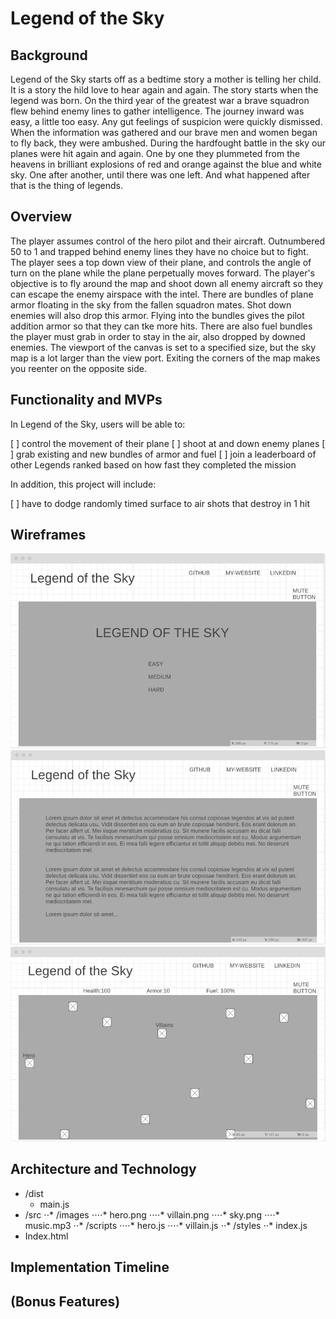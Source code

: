 # Legend of the Sky


## Background

Legend of the Sky starts off as a bedtime story a mother is telling her child. It is a story the hild love to hear again and again. The story starts when the legend was born. On the third year of the greatest war a brave squadron flew behind enemy lines to gather intelligence. The journey inward was easy, a little too easy. Any gut feelings of suspicion were quickly dismissed. When the information was gathered and our brave men and women began to fly back, they were ambushed. During the hardfought battle in the sky our planes were hit again and again. One by one they plummeted from the heavens in brilliant explosions of red and orange against the blue and white sky. One after another, until there was one left. And what happened after that is the thing of legends.

## Overview

The player assumes control of the hero pilot and their aircraft. Outnumbered 50 to 1 and trapped behind enemy lines they have no choice but to fight. The player sees a top down view of their plane, and controls the angle of turn on the plane while the plane perpetually moves forward. The player's objective is to fly around the map and shoot down all enemy aircraft so they can escape the enemy airspace with the intel. There are bundles of plane armor floating in the sky from the fallen squadron mates. Shot down enemies will also drop this armor. Flying into the bundles gives the pilot addition armor so that they can tke more hits. There are also fuel bundles the player must grab in order to stay in the air, also dropped by downed enemies. The viewport of the canvas is set to a specified size, but the sky map is a lot larger than the view port. Exiting the corners of the map makes you reenter on the opposite side. 

## Functionality and MVPs


In Legend of the Sky, users will be able to:

[ ] control the movement of their plane
[ ] shoot at and down enemy planes
[ ] grab existing and new bundles of armor and fuel
[ ] join a leaderboard of other Legends ranked based on how fast they completed the mission


In addition, this project will include:

[ ] have to dodge randomly timed surface to air shots that destroy in 1 hit


## Wireframes

![screen1](https://github.com/zarifrahat/LegendOfTheSky/blob/master/src/images/screen1.png?raw=true "Screen 1")
![screen2](https://github.com/zarifrahat/LegendOfTheSky/blob/master/src/images/screen2.png?raw=true "Screen 2")
![screen3](https://github.com/zarifrahat/LegendOfTheSky/blob/master/src/images/screen3.png?raw=true "Screen 3")

## Architecture and Technology

* /dist
  * main.js
* /src
⋅⋅* /images
⋅⋅⋅⋅* hero.png
⋅⋅⋅⋅* villain.png
⋅⋅⋅⋅* sky.png
⋅⋅⋅⋅* music.mp3
⋅⋅* /scripts
⋅⋅⋅⋅* hero.js
⋅⋅⋅⋅* villain.js
⋅⋅* /styles
⋅⋅* index.js
* Index.html


## Implementation Timeline

## (Bonus Features)

